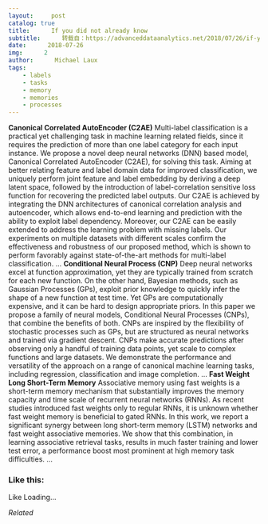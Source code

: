 ```yaml
---
layout:     post
catalog: true
title:      If you did not already know
subtitle:      转载自：https://advanceddataanalytics.net/2018/07/26/if-you-did-not-already-know-433/
date:      2018-07-26
img:      2
author:      Michael Laux
tags:
    - labels
    - tasks
    - memory
    - memories
    - processes
---
```

**Canonical Correlated AutoEncoder (C2AE)** Multi-label classification is a practical yet challenging task in machine learning related fields, since it requires the prediction of more than one label category for each input instance. We propose a novel deep neural networks (DNN) based model, Canonical Correlated AutoEncoder (C2AE), for solving this task. Aiming at better relating feature and label domain data for improved classification, we uniquely perform joint feature and label embedding by deriving a deep latent space, followed by the introduction of label-correlation sensitive loss function for recovering the predicted label outputs. Our C2AE is achieved by integrating the DNN architectures of canonical correlation analysis and autoencoder, which allows end-to-end learning and prediction with the ability to exploit label dependency. Moreover, our C2AE can be easily extended to address the learning problem with missing labels. Our experiments on multiple datasets with different scales confirm the effectiveness and robustness of our proposed method, which is shown to perform favorably against state-of-the-art methods for multi-label classification. … 
**Conditional Neural Process (CNP)** Deep neural networks excel at function approximation, yet they are typically trained from scratch for each new function. On the other hand, Bayesian methods, such as Gaussian Processes (GPs), exploit prior knowledge to quickly infer the shape of a new function at test time. Yet GPs are computationally expensive, and it can be hard to design appropriate priors. In this paper we propose a family of neural models, Conditional Neural Processes (CNPs), that combine the benefits of both. CNPs are inspired by the flexibility of stochastic processes such as GPs, but are structured as neural networks and trained via gradient descent. CNPs make accurate predictions after observing only a handful of training data points, yet scale to complex functions and large datasets. We demonstrate the performance and versatility of the approach on a range of canonical machine learning tasks, including regression, classification and image completion. … 
**Fast Weight Long Short-Term Memory** Associative memory using fast weights is a short-term memory mechanism that substantially improves the memory capacity and time scale of recurrent neural networks (RNNs). As recent studies introduced fast weights only to regular RNNs, it is unknown whether fast weight memory is beneficial to gated RNNs. In this work, we report a significant synergy between long short-term memory (LSTM) networks and fast weight associative memories. We show that this combination, in learning associative retrieval tasks, results in much faster training and lower test error, a performance boost most prominent at high memory task difficulties. … 

### Like this:
Like Loading...

*Related*


